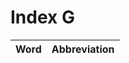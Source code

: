 # Index G

| Word                            | Abbreviation |
|:--------------------------------|-------------:|
